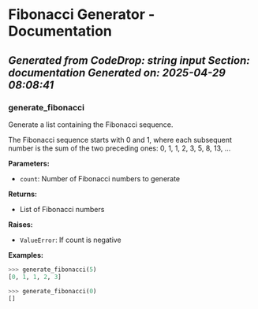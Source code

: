 # Fibonacci Generator - Documentation

*Generated from CodeDrop: string input*
*Section: documentation*
*Generated on: 2025-04-29 08:08:41*
---
### generate_fibonacci

Generate a list containing the Fibonacci sequence.

The Fibonacci sequence starts with 0 and 1, where each subsequent number
is the sum of the two preceding ones: 0, 1, 1, 2, 3, 5, 8, 13, ...

**Parameters:**
- `count`: Number of Fibonacci numbers to generate

**Returns:**
- List of Fibonacci numbers

**Raises:**
- `ValueError`: If count is negative

**Examples:**
```python
>>> generate_fibonacci(5)
[0, 1, 1, 2, 3]

>>> generate_fibonacci(0)
[]
```
